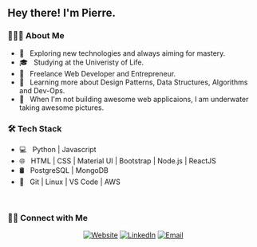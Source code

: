 <h2> Hey there! I'm Pierre.</h2>

<h3> 👨🏻‍💻 About Me </h3>

- 🤔 &nbsp; Exploring new technologies and always aiming for mastery.
- 🎓 &nbsp; Studying at the Univeristy of Life.
- 💼 &nbsp; Freelance Web Developer and Entrepreneur.
- 🌱 &nbsp; Learning more about Design Patterns, Data Structures, Algorithms and Dev-Ops.
- 🐠 &nbsp; When I'm not building awesome web applicaions, I am underwater taking awesome pictures.

<h3>🛠 Tech Stack</h3>

- 💻 &nbsp; Python | Javascript 
- 🌐 &nbsp; HTML | CSS | Material UI | Bootstrap | Node.js | ReactJS
- 🛢 &nbsp; PostgreSQL | MongoDB
- 🔧 &nbsp; Git | Linux | VS Code | AWS

<br/>

<h3> 🤝🏻 Connect with Me </h3>

<p align="center">
<a href="https://www.subaquatic-pierre.com/"><img alt="Website" src="https://img.shields.io/badge/:-www.subaquatic--pierre.com-blue?style=flat-square?logoWidth=70&logo=google-chrome"></a>
<a href="https://www.linkedin.com/in/pierre-du-toit-b66193a1/"><img alt="LinkedIn" src="https://img.shields.io/badge/:-Pierre du Toit-blue?style=flat-square&logo=linkedin"></a>
<a href="mailto:subaquatic-pierre@gmail.com"><img alt="Email" src="https://img.shields.io/badge/:-subaquatic--pierre@gmail.com-blue?style=flat-square&logo=gmail"></a>
</p>

